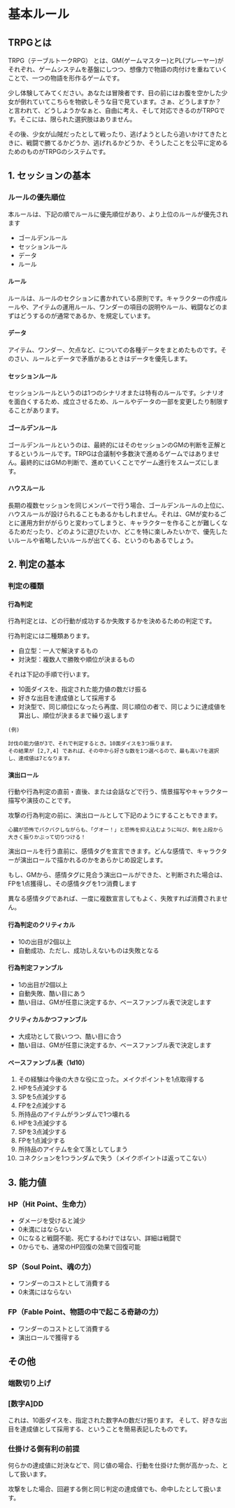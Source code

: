 # 基本ルール

## TRPGとは

TRPG（テーブルトークRPG） とは、GM(ゲームマスター)とPL(プレーヤー)がそれぞれ、ゲームシステムを基盤にしつつ、想像力で物語の肉付けを重ねていくことで、一つの物語を形作るゲームです。

少し体験してみてください。あなたは冒険者です、目の前にはお腹を空かした少女が倒れていてこちらを物欲しそうな目で見ています。さぁ、どうしますか？ と言われて、どうしようかなぁと、自由に考え、そして対応できるのがTRPGです。そこには、限られた選択肢はありません。

その後、少女が山賊だったとして戦ったり、逃げようとしたら追いかけてきたときに、戦闘で勝てるかどうか、逃げれるかどうか、そうしたことを公平に定めるためのものがTRPGのシステムです。

## 1. セッションの基本

### ルールの優先順位

本ルールは、下記の順でルールに優先順位があり、より上位のルールが優先されます

- ゴールデンルール
- セッションルール
- データ
- ルール

#### ルール

ルールは、ルールのセクションに書かれている原則です。キャラクターの作成ルールや、アイテムの運用ルール、ワンダーの項目の説明やルール、戦闘などのまずはどうするのが通常であるか、を規定しています。

#### データ

アイテム、ワンダー、欠点など、についての各種データをまとめたものです。そのさい、ルールとデータで矛盾があるときはデータを優先します。

#### セッションルール

セッションルールというのは1つのシナリオまたは特有のルールです。シナリオを面白くするため、成立させるため、ルールやデータの一部を変更したり制限することがあります。

#### ゴールデンルール

ゴールデンルールというのは、最終的にはそのセッションのGMの判断を正解とするというルールです。TRPGは合議制や多数決で進めるゲームではありません。最終的にはGMの判断で、進めていくことでゲーム進行をスムーズにします。

#### ハウスルール

長期の複数セッションを同じメンバーで行う場合、ゴールデンルールの上位に、ハウスルールが設けられることもあるかもしれません。それは、GMが変わるごとに運用方針ががらりと変わってしまうと、キャラクターを作ることが難しくなるためだったり、どのように遊びたいか、どこを特に楽しみたいかで、優先したいルールや省略したいルールが出てくる、というのもあるでしょう。

## 2. 判定の基本

### 判定の種類

#### 行為判定

行為判定とは、どの行動が成功するか失敗するかを決めるための判定です。

行為判定には二種類あります。

- 自立型：一人で解決するもの
- 対決型：複数人で勝敗や順位が決まるもの

それは下記の手順で行います。

- 10面ダイスを、指定された能力値の数だけ振る
- 好きな出目を達成値として採用する
- 対決型で、同じ順位になったら再度、同じ順位の者で、同じように達成値を算出し、順位が決まるまで繰り返します

```
(例)

討伐の能力値が3で、それで判定するとき。10面ダイスを3つ振ります。
その結果が [2,7,4] であれば、その中から好きな数を1つ選べるので、最も高い7を選択し、達成値は7となります。
```

#### 演出ロール

行動や行為判定の直前・直後、または会話などで行う、情景描写やキャラクター描写や演技のことです。

攻撃の行為判定の前に、演出ロールとして下記のようにすることもできます。

```
心臓が恐怖でバクバクしながらも、「グオー！」と恐怖を抑え込むように叫び、剣を上段から大きく振りかぶって切りつける！
```

演出ロールを行う直前に、感情タグを宣言できます。どんな感情で、キャラクターが演出ロールで描かれるのかをあらかじめ設定します。

もし、GMから、感情タグに見合う演出ロールができた、と判断された場合は、FPを1点獲得し、その感情タグを1つ消費します

異なる感情タグであれば、一度に複数宣言してもよく、失敗すれば消費されません。

#### 行為判定のクリティカル
- 10の出目が2個以上
- 自動成功、ただし、成功しえないものは失敗となる

#### 行為判定ファンブル
- 1の出目が2個以上
- 自動失敗、酷い目にあう
- 酷い目は、GMが任意に決定するか、ベースファンブル表で決定します

#### クリティカルかつファンブル
- 大成功として扱いつつ、酷い目に合う
- 酷い目は、GMが任意に決定するか、ベースファンブル表で決定します

#### ベースファンブル表（1d10）
1. その経験は今後の大きな役に立った。メイクポイントを1点取得する
2. HPを5点減少する
3. SPを5点減少する
4. FPを2点減少する
5. 所持品のアイテムがランダムで1つ壊れる
6. HPを3点減少する
7. SPを3点減少する
8. FPを1点減少する
9. 所持品のアイテムを全て落としてしまう
10. コネクションを1つランダムで失う（メイクポイントは返ってこない）

## 3. 能力値
### HP（Hit Point、生命力）
- ダメージを受けると減少
- 0未満にはならない
- 0になると戦闘不能、死亡するわけではない、詳細は戦闘で
- 0からでも、通常のHP回復の効果で回復可能

### SP（Soul Point、魂の力）
- ワンダーのコストとして消費する
- 0未満にはならない

### FP（Fable Point、物語の中で起こる奇跡の力）
- ワンダーのコストとして消費する
- 演出ロールで獲得する

## その他

### 端数切り上げ


### \[数字A\]DD

これは、10面ダイスを、指定された数字Aの数だけ振ります。
そして、好きな出目を達成値として採用する、ということを簡易表記したものです。

### 仕掛ける側有利の前提

何らかの達成値に対決などで、同じ値の場合、行動を仕掛けた側が高かった、として扱います。

攻撃をした場合、回避する側と同じ判定の達成値でも、命中したとして扱います。